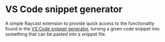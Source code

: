 # VS Code snippet generator

A simple Raycast extension to provide quick access to the functionality found in the [VS Code snippet generator](https://lewishowles.github.io/vscode-snippet-generator/), turning a given code snippet into something that can be pasted into a snippet file.
